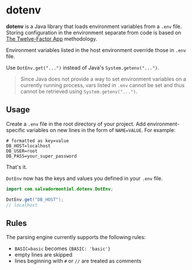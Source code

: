 # dotenv

**dotenv** is a Java library that loads environment variables from a `.env` file. Storing configuration in the environment separate from code is based on [The Twelve-Factor App](http://12factor.net/config) methodology.

Environment variables listed in the host environment override those in `.env` file.  

Use `DotEnv.get("...")` instead of Java's `System.getenv("...")`.  

> Since Java does not provide a way to set environment variables on a currently running process, vars listed in `.env` cannot be set and thus cannot be retrieved using `System.getenv("...")`.

## Usage

Create a `.env` file in the root directory of your project. Add
environment-specific variables on new lines in the form of `NAME=VALUE`.
For example:

```dosini
# formatted as key=value
DB_HOST=localhost
DB_USER=root
DB_PASS=your_super_password
```

That's it.

`DotEnv` now has the keys and values you defined in your `.env` file.

```java
import com.salvadormontiel.dotenv.DotEnv;

DotEnv.get("DB_HOST");
// localhost
```

## Rules

The parsing engine currently supports the following rules:

- `BASIC=basic` becomes `{BASIC: 'basic'}`
- empty lines are skipped
- lines beginning with `#` or `//` are treated as comments